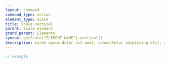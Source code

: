```yaml
---
layout: command
command_type: action
element_type: scale
title: scale.vertical
parent: Scale element
grand_parent: Elements
syntax: getScale("ELEMENT_NAME").vertical()
description: Lorem ipsum dolor sit amet, consectetur adipiscing elit, sed do eiusmod tempor incididunt ut labore et dolore magna aliqua. Ut enim ad minim veniam, quis nostrud exercitation ullamco laboris nisi ut aliquip ex ea commodo consequat.
---
```


```javascript
// example
```